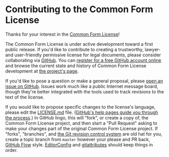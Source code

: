 Contributing to the Common Form License
=======================================

Thanks for your interest in the [Common Form License](https://github.com/commonform/license)!

The Common Form License is under active development toward a first public release. If you'd like to contribute to creating a trustworthy, lawyer- and user-friendly permissive license for legal documents, please consider collaborating via [GitHub](https://github.com). You can [register for a free GitHub account online](https://github.com/join) and browse the current state and history of Common Form License development at [the project's page](https://github.com/commonform/license).

If you'd like to pose a question or make a general proposal, please [open an issue on GitHub](https://github.com/commonform/license/issues/new). Issues work much like a public Internet message board, though they're better integrated with the tools used to track revisions to the text of the license.

If you would like to propose specific changes to the license's language, please edit the [LICENSE.md](./LICENSE.md) file. ([GitHub's help pages guide you through the process](https://help.github.com/articles/editing-files-in-another-user-s-repository/).) In GitHub lingo, this will "fork", or create a copy of, the Common Form License project, and then start a "Pull Request" asking to make your changes part of the original Common Form License project. If "forks", "branches", and [the Git revision control system](http://git-scm.com) are old hat for you, create a topic branch from `master` however your please and PR back, [GitHub Flow](https://guides.github.com/introduction/flow/) style. [EditorConfig](http://editorconfig.org) and [gitattributes](http://git-scm.com/docs/gitattributes) should keep things in order.
